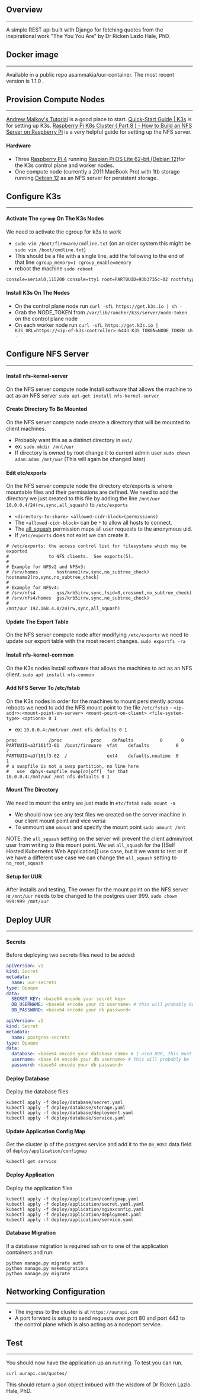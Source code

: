 ## Overview
---
A simple REST api built with Django for fetching quotes from the inspirational work "The You You Are" by Dr Ricken Lazlo Hale, PhD.
## Docker image
---

Available in a public repo asammakia/uur-container. The most recent version is 1.1.0 .

## Provision Compute Nodes
---
[Andrew Malkov's Tutorial](https://www.youtube.com/watch?app=desktop&v=rOXkutK8ANc&ab_channel=AndrewMalkov) is a good place to start.
[Quick-Start Guide | K3s](https://docs.k3s.io/quick-start) is for setting up K3s.
[Raspberry Pi K8s Cluster ( Part 8 ) - How to Build an NFS Server on Raspberry Pi](https://www.youtube.com/watch?v=L97Z5In3KXQ&list=PLZlXrZGK4hBhh_9Z543lG6TEQp-c_E9pv&index=11&ab_channel=The_Sudo) is a very helpful guide for setting up the NFS server.
#### Hardware
- Three [Raspberry Pi 4](https://www.raspberrypi.com/products/raspberry-pi-4-model-b/specifications/) running [Raspian Pi OS Lite 62-bit (Debian 12)](https://www.raspberrypi.com/software/operating-systems/)for the K3s control plane and worker nodes.
- One compute node (currently a 2011 MacBook Pro) with 1tb storage running [Debian 12](https://www.debian.org/releases/bookworm/) as an NFS server for persistent storage.
## Configure K3s
---
#### Activate The `cgroup` On The K3s Nodes
We need to activate the cgroup for k3s to work
- `sudo vim /boot/firmware/cmdline.txt` (on an older system this might be `sudo vim /boot/cmdline.txt`)
- This should be a file with a single line, add the following to the end of that line `cgroup_memory=1 cgroup_enable=memory`
- reboot the machine `sudo reboot`

```/boot/firmware/cmdline.txt
console=serial0,115200 console=tty1 root=PARTUUID=93b3735c-02 rootfstype=ext4 fsck.repair=yes rootwait cgroup_memory=1 cgroup_enable=memory
```
#### Install K3s On The Nodes
- On the control plane node run `curl -sfL https://get.k3s.io | sh -` 
- Grab the NODE_TOKEN from `/var/lib/rancher/k3s/server/node-token` on the control plane node
- On each worker node run `curl -sfL https://get.k3s.io | K3S_URL=https://<ip-of-k3s-controller>:6443 K3S_TOKEN=NODE_TOKEN sh -`
## Configure NFS Server
---
#### Install nfs-kernel-server
On the NFS server compute node Install software that allows the machine to act as an NFS server
`sudo apt-get install nfs-kernel-server`
#### Create Directory To Be Mounted 
On the NFS server compute node create a directory that will be mounted to client machines.
- Probably want this as a distinct directory in `mnt/`
- ex: `sudo mkdir /mnt/uur`
- If directory is owned by root change it to current admin user `sudo chown adam:adam /mnt/uur` (This will again be changed later)
#### Edit etc/exports
On the NFS server compute node the directory etc/exports is where mountable files and their permissions are defined. We need to add the directory we just created to this file by adding the line `/mnt/uur 10.0.0.4/24(rw,sync,all_squash)` to `/etc/exports`
- `<directory-to-share> <allowed-cidr-block>(permissions)`
- The `<allowed-cidr-block>` can be `*` to allow all hosts to connect.
- The [all_squash](https://linux.die.net/man/5/exports) permission maps all user requests to the anonymous uid.
- If `/etc/exports` does not exist we can create it.
```/etc/exports
# /etc/exports: the access control list for filesystems which may be exported
#               to NFS clients.  See exports(5).
#
# Example for NFSv2 and NFSv3:
# /srv/homes       hostname1(rw,sync,no_subtree_check) hostname2(ro,sync,no_subtree_check)
#
# Example for NFSv4:
# /srv/nfs4        gss/krb5i(rw,sync,fsid=0,crossmnt,no_subtree_check)
# /srv/nfs4/homes  gss/krb5i(rw,sync,no_subtree_check)
#
/mnt/uur 192.168.4.0/24(rw,sync,all_squash)
```
#### Update The Export Table
On the NFS server compute node after modifying `/etc/exports` we need to update our export table with the most recent changes.
`sudo exportfs -ra`
#### Install nfs-kernel-common
On the K3s nodes Install software that allows the machines to act as an NFS client.
`sudo apt install nfs-common`
#### Add NFS Server To /etc/fstab
On the K3s nodes in order for the machines to mount persistently across reboots we need to add the NFS mount point to the file `/etc/fstab`
	- `<ip-addr>:<mount-point-on-server> <mount-point-on-client> <file-system-type> <options> 0 1`
- ex: `10.0.0.4:/mnt/uur /mnt nfs defaults 0 1`
```/etc/fstab
proc            /proc           proc    defaults          0       0
PARTUUID=a3f161f3-01  /boot/firmware  vfat    defaults          0       2
PARTUUID=a3f161f3-02  /               ext4    defaults,noatime  0       1
# a swapfile is not a swap partition, no line here
#   use  dphys-swapfile swap[on|off]  for that
10.0.0.4:/mnt/uur /mnt nfs defaults 0 1
```
#### Mount The Directory
We need to mount the entry we just made in `etc/fstab`
`sudo mount -a`
- We should now see any test files we created on the server machine in our client mount point and vice versa
- To unmount use `umount` and specify the mount point `sudo umount /mnt`

NOTE: the `all_squash` setting on the server will prevent the client admin/root user from writing to this mount point. We set `all_squash` for the [[Self Hosted Kubernetes Web Application]] use case, but it we want to test or if we have a different use case we can change the `all_squash` setting to `no_root_squash`
#### Setup for UUR
After installs and testing, The owner for the mount point on the NFS server ie `/mnt/uur` needs to be changed to the postgres user 999. `sudo chown 999:999 /mnt/uur`
## Deploy UUR
---
#### Secrets
Before deploying two secrets files need to be added:
```deploy/application/secrets.yaml
apiVersion: v1
kind: Secret
metadata:
  name: uur-secrets
type: Opaque
data:
  SECRET_KEY: <base64 encode your secret key>
  DB_USERNAME: <base64 encode your db username> # this will probably be 'postgres'
  DB_PASSWORD: <base64 encode your db password>
```

```deploy/database/secrets.yaml
apiVersion: v1
kind: Secret
metadata:
  name: postgres-secrets
type: Opaque
data:
  database: <base64 encode your database name> # I used UUR, this must match the name used in deploy/application/configmap.yaml
  username: <base 64 encode your db username> # this will probably be 'postgres'
  password: <base64 encode your db password>
```
#### Deploy Database
Deploy the database files
```
kubectl apply -f deploy/database/secret.yaml
kubectl apply -f deploy/database/storage.yaml
kubectl apply -f deploy/database/deployment.yaml
kubectl apply -f deploy/database/service.yaml
```
#### Update Application Config Map
Get the cluster ip of the postgres service and add it to the `DB_HOST` data field of `deploy/application/configmap`
```
kubectl get service
```
#### Deploy Application
Deploy the application files
```
kubectl apply -f deploy/application/configmap.yaml
kubectl apply -f deploy/application/secret.yaml.yaml
kubectl apply -f deploy/application/nginxconfig.yaml
kubectl apply -f deploy/application/deployment.yaml
kubectl apply -f deploy/application/service.yaml
```
#### Database Migration
If a database migration is required ssh on to one of the application containers and run:
```
python manage.py migrate auth
python manage.py makemigrations
python manage.py migrate
```
## Networking Configuration
---
- The ingress to the cluster is at `https://uurapi.com`
- A port forward is setup to send requests over port 80 and port 443 to the control plane which is also acting as a nodeport service.
## Test
---
You should now have the application up an running. To test you can run.
```
curl uurapi.com/quotes/
```
This should return a json object imbued with the wisdom of Dr Ricken Lazlo Hale, PhD.